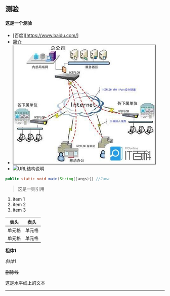 ## 测验
#### 这是一个测验
* [百度][https://www.baidu.com/]
* [简介](README.md)
* ![Image text](aa.jpg)
* ![URL结构说明](https://pic3.zhimg.com/80/v2-a2b66b4c57e24ce3a64e9c5bc8b0aa2a_1440w.jpg)

```java
public static void main(String[]args){} //Java
```

>这是一则引用
1. item 1
2. item 2
3. item 3

|  表头   | 表头  |
|  ----  | ----  |
| 单元格  | 单元格 |
| 单元格  | 单元格 |

**粗体1**

*斜体1*

~~删除线~~

这是水平线上的文本

---
